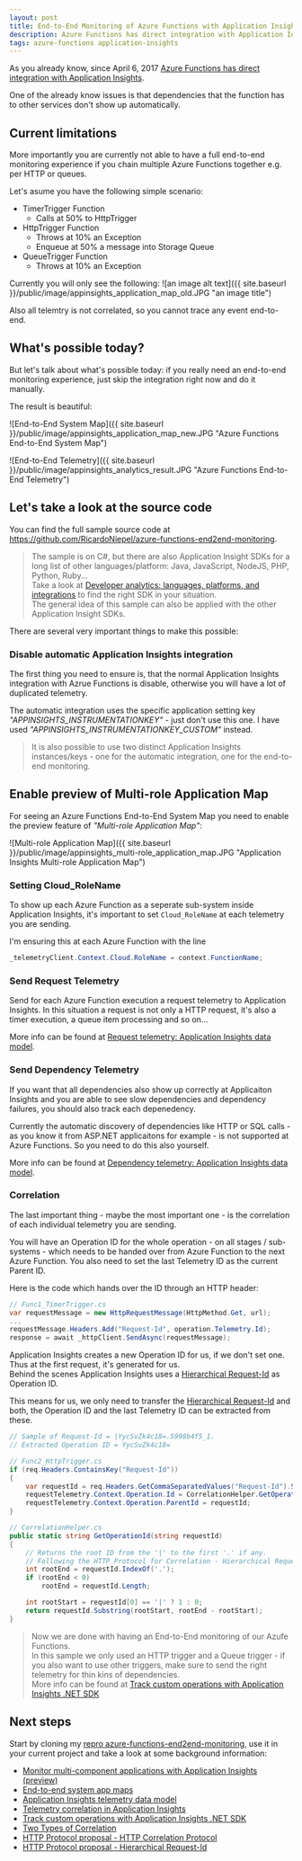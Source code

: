 ```yaml
---
layout: post
title: End-to-End Monitoring of Azure Functions with Application Insights
description: Azure Functions has direct integration with Application Insights but currently lacks an end-to-end monitoring experience. With some manual effort it is possible right now.
tags: azure-functions application-insights
---
```


As you already know, since April 6, 2017 [Azure Functions has direct integration with Application Insights](https://docs.microsoft.com/en-us/azure/azure-functions/functions-monitoring).

One of the already know issues is that dependencies that the function has to other services don't show up automatically.

## Current limitations
More importantly you are currently not able to have a full end-to-end monitoring experience if you chain multiple Azure Functions together e.g. per HTTP or queues.

Let's asume you have the following simple scenario:
- TimerTrigger Function
    - Calls at 50% to HttpTrigger
- HttpTrigger Function
    - Throws at 10% an Exception
    - Enqueue at 50% a message into Storage Queue
- QueueTrigger Function
    - Throws at 10% an Exception

Currently you will only see the following:
![an image alt text]({{ site.baseurl }}/public/image/appinsights_application_map_old.JPG "an image title")

Also all telemtry is not correlated, so you cannot trace any event end-to-end.

## What's possible today?
But let's talk about what's possible today: if you really need an end-to-end monitoring experience, just skip the integration right now and do it manually.

The result is beautiful:

![End-to-End System Map]({{ site.baseurl }}/public/image/appinsights_application_map_new.JPG "Azure Functions End-to-End System Map")

![End-to-End Telemetry]({{ site.baseurl }}/public/image/appinsights_analytics_result.JPG "Azure Functions End-to-End Telemetry")

## Let's take a look at the source code

You can find the full sample source code at <https://github.com/RicardoNiepel/azure-functions-end2end-monitoring>.

> The sample is on C#, but there are also Application Insight SDKs for a long list of other languages/platform: Java, JavaScript, NodeJS, PHP, Python, Ruby...  
> Take a look at [Developer analytics: languages, platforms, and integrations](https://docs.microsoft.com/en-us/azure/application-insights/app-insights-platforms) to find the right SDK in your situation.  
> The general idea of this sample can also be applied with the other Application Insight SDKs.

There are several very important things to make this possible:

### Disable automatic Application Insights integration

The first thing you need to ensure is, that the normal Application Insights integration with Azrue Functions is disable, otherwise you will have a lot of duplicated telemetry.

The automatic integration uses the specific application setting key _"APPINSIGHTS_INSTRUMENTATIONKEY"_ - just don't use this one. I have used _"APPINSIGHTS_INSTRUMENTATIONKEY_CUSTOM"_ instead.

> It is also possible to use two distinct Application Insights instances/keys - one for the automatic integration, one for the end-to-end monitoring.

## Enable preview of Multi-role Application Map

For seeing an Azure Functions End-to-End System Map you need to enable the preview feature of _"Multi-role Application Map"_:

![Multi-role Application Map]({{ site.baseurl }}/public/image/appinsights_multi-role_application_map.JPG "Application Insights Multi-role Application Map")

### Setting Cloud_RoleName

To show up each Azure Function as a seperate sub-system inside Application Insights, it's important to set `Cloud_RoleName` at each telemetry you are sending.

I'm ensuring this at each Azure Function with the line
```cs
_telemetryClient.Context.Cloud.RoleName = context.FunctionName;
```

### Send Request Telemetry

Send for each Azure Function execution a request telemetry to Application Insights. In this situation a request is not only a HTTP request, it's also a timer execution, a queue item processing and so on...

More info can be found at [Request telemetry: Application Insights data model](https://docs.microsoft.com/en-us/azure/application-insights/application-insights-data-model-request-telemetry).

### Send Dependency Telemetry

If you want that all dependencies also show up correctly at Applicaiton Insights and you are able to see slow dependencies and dependency failures, you should also track each depenedency.

Currently the automatic discovery of dependencies like HTTP or SQL calls - as you know it from ASP.NET applicaitons for example - is not supported at Azure Functions.
So you need to do this also yourself.

More info can be found at [Dependency telemetry: Application Insights data model](https://docs.microsoft.com/en-us/azure/application-insights/application-insights-data-model-dependency-telemetry).

### Correlation

The last important thing - maybe the most important one - is the correlation of each individual telemetry you are sending.

You will have an Operation ID for the whole operation - on all stages / sub-systems - which needs to be handed over from Azure Function to the next Azure Function.
You also need to set the last Telemetry ID as the current Parent ID.

Here is the code which hands over the ID through an HTTP header:

```cs
// Func1_TimerTrigger.cs
var requestMessage = new HttpRequestMessage(HttpMethod.Get, url);
...
requestMessage.Headers.Add("Request-Id", operation.Telemetry.Id);
response = await _httpClient.SendAsync(requestMessage);
```

Application Insights creates a new Operation ID for us, if we don't set one. Thus at the first request, it's generated for us.  
Behind the scenes Application Insights uses a [Hierarchical Request-Id](https://github.com/dotnet/corefx/blob/master/src/System.Diagnostics.DiagnosticSource/src/HierarchicalRequestId.md) as Operation ID.

This means for us, we only need to transfer the [Hierarchical Request-Id](https://github.com/dotnet/corefx/blob/master/src/System.Diagnostics.DiagnosticSource/src/HierarchicalRequestId.md) and both, the Operation ID and the last Telemetry ID can be extracted from these.

```cs
// Sample of Request-Id = |YycSvZk4c18=.5998b4f5_1.
// Extracted Operation ID = YycSvZk4c18=

// Func2_HttpTrigger.cs
if (req.Headers.ContainsKey("Request-Id"))
{
    var requestId = req.Headers.GetCommaSeparatedValues("Request-Id").Single();
    requestTelemetry.Context.Operation.Id = CorrelationHelper.GetOperationId(requestId);
    requestTelemetry.Context.Operation.ParentId = requestId;
}

// CorrelationHelper.cs
public static string GetOperationId(string requestId)
{
    // Returns the root ID from the '|' to the first '.' if any.
    // Following the HTTP Protocol for Correlation - Hierarchical Request-Id schema is used
    int rootEnd = requestId.IndexOf('.');
    if (rootEnd < 0)
        rootEnd = requestId.Length;

    int rootStart = requestId[0] == '|' ? 1 : 0;
    return requestId.Substring(rootStart, rootEnd - rootStart);
}
```

> Now we are done with having an End-to-End monitoring of our Azufe Functions.  
> In this sample we only used an HTTP trigger and a Queue trigger - if you also want to use other triggers, make sure to send the right telemetry for thin kins of dependencies.  
> More info can be found at [Track custom operations with Application Insights .NET SDK](https://docs.microsoft.com/en-us/azure/application-insights/application-insights-custom-operations-tracking#incoming-operations-tracking)

## Next steps
Start by cloning my [repro azure-functions-end2end-monitoring](https://github.com/RicardoNiepel/azure-functions-end2end-monitoring), use it in your current project and take a look at some background information:
* [Monitor multi-component applications with Application Insights (preview)](https://docs.microsoft.com/en-us/azure/application-insights/app-insights-monitor-multi-role-apps)
* [End-to-end system app maps](https://docs.microsoft.com/en-us/azure/application-insights/app-insights-app-map#end-to-end-system-app-maps)
* [Application Insights telemetry data model](https://docs.microsoft.com/en-us/azure/application-insights/application-insights-data-model)
* [Telemetry correlation in Application Insights](https://docs.microsoft.com/en-us/azure/application-insights/application-insights-correlation)
* [Track custom operations with Application Insights .NET SDK](https://docs.microsoft.com/en-us/azure/application-insights/application-insights-custom-operations-tracking#incoming-operations-tracking)
* [Two Types of Correlation](http://apmtips.com/blog/2017/10/18/two-types-of-correlation/)
* [HTTP Protocol proposal - HTTP Correlation Protocol](https://github.com/dotnet/corefx/blob/master/src/System.Diagnostics.DiagnosticSource/src/HttpCorrelationProtocol.md)
* [HTTP Protocol proposal - Hierarchical Request-Id](https://github.com/dotnet/corefx/blob/master/src/System.Diagnostics.DiagnosticSource/src/HierarchicalRequestId.md)
